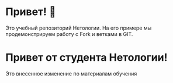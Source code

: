 # Привет! 👋

Это учебный репозиторий Нетологии. На его примере мы продемонстрируем работу с Fork и ветками в GIT. 

# Привет от студента Нетологии!

Это внесенное изменение по материалам обучения
